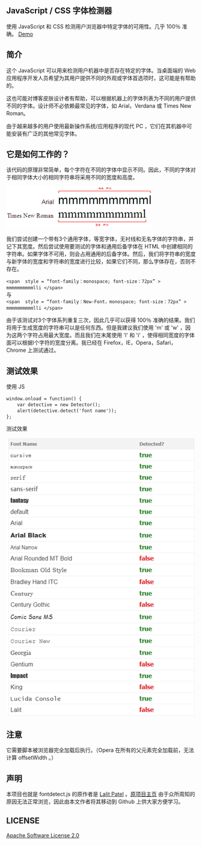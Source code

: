 ## JavaScript / CSS 字体检测器 

使用 JavaScript 和 CSS 检测用户浏览器中特定字体的可用性。几乎 100％ 准确。 [Demo](https://f2ex.github.io/fontdetect.js/demo/)

## 简介

这个 JavaScript 可以用来检测用户机器中是否存在特定的字体。当桌面端的 Web 应用程序开发人员希望为其用户提供不同的外观或字体首选项时，这可能是有帮助的。  

这也可能对博客皮肤设计者有帮助，可以根据机器上的字体列表为不同的用户提供不同的字体。设计师不必依赖最常见的字体，如 Arial，Verdana 或 Times New Roman。

由于越来越多的用户使用最新操作系统/应用程序的现代 PC ，它们在其机器中可能安装有广泛的其他常见字体。

## 它是如何工作的？

该代码的原理非常简单，每个字符在不同的字体中显示不同。因此，不同的字体对于相同字体大小的相同字符串将采用不同的宽度和高度。

![原理图](images/fontwidth.gif)

我们尝试创建一个带有3个通用字体，等宽字体，无衬线和无名字体的字符串，并记下其宽度。然后尝试使用要测试的字体和通用后备字体在 HTML 中创建相同的字符串。如果字体不可用，则会占用通用的后备字体。然后，我们将字符串的宽度与新字体的宽度和字符串的宽度进行比较，如果它们不同，那么字体存在，否则不存在。

`<span  style = “font-family：monospace; font-size：72px” > mmmmmmmmmmlli </span>`  
与  
`<span  style = “font-family：New-Font，monospace; font-size：72px” > mmmmmmmmmmlli </span>`

由于该测试对3个字体系列重复三次，因此几乎可以获得 100％ 准确的结果。我们将用于生成宽度的字符串可以是任何东西。但是我建议我们使用 'm' 或 'w' ，因为这两个字符占用最大宽度。而且我们在末尾使用 'l' 和 'i' ，使得相同宽度的字体面可以根据l个字符的宽度分离。我已经在 Firefox，IE，Opera，Safari，Chrome 上测试通过。

## 测试效果

使用 JS    

    window.onload = function() {  
        var detective = new Detector();
        alert(detective.detect('font name'));
    };

测试效果  

![原理图](images/javascript-css-font-detect-content.png)


## 注意

它需要脚本被浏览器完全加载后执行。（Opera 在所有的父元素完全加载前，无法计算 offsetWidth 。）

## 声明

本项目也就是 fontdetect.js 的原作者是 [Lalit Patel](http://www.lalit.org/) 。[原项目主页](http://www.lalit.org/lab/javascript-css-font-detect/) 由于众所周知的原因无法正常浏览，因此由本文作者将其移动到 Github 上供大家方便学习。

## LICENSE

[Apache Software License 2.0](LICENSE)






